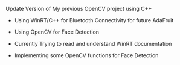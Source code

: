 Update Version of My previous OpenCV project using C++

- Using WinRT/C++ for Bluetooth Connectivity for future AdaFruit
- Using OpenCV for Face Detection


- Currently Trying to read and understand WinRT documentation
- Implementing some OpenCV functions for Face Detection

